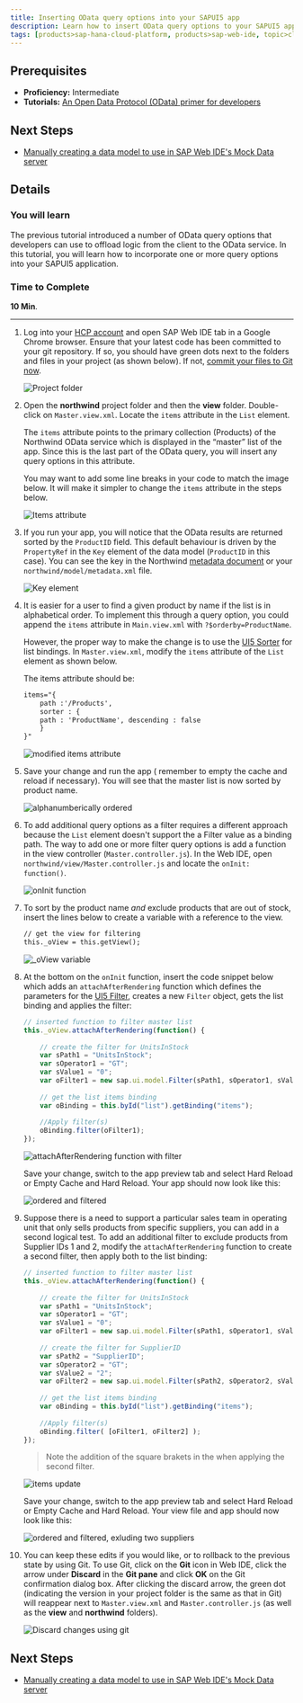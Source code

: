 ```yaml
---
title: Inserting OData query options into your SAPUI5 app
description: Learn how to insert OData query options to your SAPUI5 app
tags: [products>sap-hana-cloud-platform, products>sap-web-ide, topic>cloud, topic>html5, topic>mobile, topic>odata, topic>sapui5, tutorial>intermediate ]
---
```


## Prerequisites  
 - **Proficiency:** Intermediate
 - **Tutorials:** [An Open Data Protocol (OData) primer for developers](http://go.sap.com/developer/tutorials/hcp-webide-odata-primer.html)

## Next Steps
 - [Manually creating a data model to use in SAP Web IDE's Mock Data server](http://go.sap.com/developer/tutorials/hcp-webide-create-odata-model.html)

## Details
### You will learn  
The previous tutorial introduced a number of OData query options that developers can use to offload logic from the client to the OData service. In this tutorial, you will learn how to incorporate one or more query options into your SAPUI5 application.

### Time to Complete
**10 Min**.

---

1. Log into your [HCP account](https://account.hanatrial.ondemand.com) and open SAP Web IDE tab in a Google Chrome browser. Ensure that your latest code has been committed to your git repository. If so, you should have green dots next to the folders and files in your project (as shown below). If not, [commit your files to Git now](http://go.sap.com/developer/tutorials/hcp-webide-commit-git.html).

     ![Project folder](https://raw.githubusercontent.com/SAPDocuments/Tutorials/master/tutorials/hcp-webide-inserting-query-options/mob3-5_1.png)

2. Open the **northwind** project folder and then the **view** folder. Double-click on `Master.view.xml`. Locate the `items` attribute in the `List` element.

     The `items` attribute points to the primary collection (Products) of the Northwind OData service which is displayed in the “master” list of the app. Since this is the last part of the OData query, you will insert any query options in this attribute.

     You may want to add some line breaks in your code to match the image below. It will make it simpler to change the `items` attribute in the steps below.

     ![Items attribute](https://raw.githubusercontent.com/SAPDocuments/Tutorials/master/tutorials/hcp-webide-inserting-query-options/mob3-5_2.png)

3. If you run your app, you will notice that the OData results are returned sorted by the `ProductID` field. This default behaviour is driven by the `PropertyRef` in the `Key` element of the data model (`ProductID` in this case). You can see the key in the Northwind [metadata document](http://services.odata.org/V2/Northwind/Northwind.svc/$metadata) or your `northwind/model/metadata.xml` file.

    ![Key element](https://raw.githubusercontent.com/SAPDocuments/Tutorials/master/tutorials/hcp-webide-inserting-query-options/mob3-5_3.png)

4. It is easier for a user to find a given product by name if the list is in alphabetical order. To implement this through a query option, you could append the `items` attribute in `Main.view.xml` with `?$orderby=ProductName`. 

    However, the proper way to make the change is to use the [UI5 Sorter](https://openui5.hana.ondemand.com/docs/api/symbols/sap.ui.model.Sorter.html) for list bindings. In `Master.view.xml`, modify the `items` attribute of the `List` element as shown below.

    The items attribute should be:

    ```xml
    items="{
        path :'/Products',
        sorter : {
        path : 'ProductName', descending : false
        }
    }"
    ```

    ![modified items attribute](mob3-5_4.png)

5. Save your change and run the app ( remember to empty the cache and reload if necessary). You will see that the master list is now sorted by product name.

    ![alphanumberically ordered](https://raw.githubusercontent.com/SAPDocuments/Tutorials/master/tutorials/hcp-webide-inserting-query-options/mob3-5_5.png)

6. To add additional query options as a filter requires a different approach because the `List` element doesn't support the a Filter value as a binding path. The way to add one or more filter query options is add a function in the view controller (`Master.controller.js`). In the Web IDE, open `northwind/view/Master.controller.js` and locate the `onInit: function()`.
 
    ![onInit function](mob3-5_6.png)

7. To sort by the product name *and* exclude products that are out of stock, insert the lines below to create a variable with a reference to the view.

    ```xml
    // get the view for filtering
    this._oView = this.getView();
    ```

    ![_oView variable](mob3-5_7.png)

8. At the bottom on the `onInit` function, insert the code snippet below which adds an `attachAfterRendering` function which defines the parameters for the [UI5 Filter](https://openui5.hana.ondemand.com/docs/api/symbols/sap.ui.model.Filter.html), creates a new `Filter` object, gets the list binding and applies the filter:

    ```javascript
    // inserted function to filter master list
    this._oView.attachAfterRendering(function() {
		    
        // create the filter for UnitsInStock
        var sPath1 = "UnitsInStock";
        var sOperator1 = "GT";
        var sValue1 = "0";
        var oFilter1 = new sap.ui.model.Filter(sPath1, sOperator1, sValue1);
            
        // get the list items binding
        var oBinding = this.byId("list").getBinding("items");
            
        //Apply filter(s)
        oBinding.filter(oFilter1);
    });
    ```

    ![attachAfterRendering function with filter](mob3-5_8a.png)

    Save your change, switch to the app preview tab and select Hard Reload or Empty Cache and Hard Reload. Your app should now look like this:
    
    ![ordered and filtered](mob3-5_8b.png)
    
9. Suppose there is a need to support a particular sales team in operating unit that only sells products from specific suppliers, you can add in a second logical test. To add an additional filter to exclude products from Supplier IDs 1 and 2, modify the `attachAfterRendering` function to create a second filter, then apply both to the list binding:

    ```javascript
    // inserted function to filter master list
    this._oView.attachAfterRendering(function() {
		    
        // create the filter for UnitsInStock
        var sPath1 = "UnitsInStock";
        var sOperator1 = "GT";
        var sValue1 = "0";
        var oFilter1 = new sap.ui.model.Filter(sPath1, sOperator1, sValue1);
            
        // create the filter for SupplierID
        var sPath2 = "SupplierID";
        var sOperator2 = "GT";
        var sValue2 = "2";
        var oFilter2 = new sap.ui.model.Filter(sPath2, sOperator2, sValue2);
            
        // get the list items binding
        var oBinding = this.byId("list").getBinding("items");
            
        //Apply filter(s)
        oBinding.filter( [oFilter1, oFilter2] );
    });
    ```
    
    > Note the addition of the square brakets in the when applying the second filter.

    ![items update](mob3-5_9a.png)
    
    Save your change, switch to the app preview tab and select Hard Reload or Empty Cache and Hard Reload. Your view file and app should now look like this:



    ![ordered and filtered, exluding two suppliers](mob3-5_9b.png)



10. You can keep these edits if you would like, or to rollback to the previous state by using Git. To use Git, click on the **Git** icon in Web IDE, click the arrow under **Discard** in the **Git pane** and click **OK** on the Git confirmation dialog box. After clicking the discard arrow, the green dot (indicating the version in your project folder is the same as that in Git) will reappear next to `Master.view.xml` and `Master.controller.js` (as well as the **view** and **northwind** folders).


    ![Discard changes using git](mob3-5_10.png)



## Next Steps
 - [Manually creating a data model to use in SAP Web IDE's Mock Data server](http://go.sap.com/developer/tutorials/hcp-webide-create-odata-model.html)
